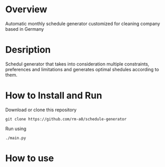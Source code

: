 # Overview
Automatic monthly schedule generator customized for cleaning company based in Germany

# Desription 
Schedul generator that takes into consideration multiple constraints, preferences and limitations and generates optimal shedules according to them.

# How to Install and Run 
Download or clone this repository
```
git clone https://github.com/rm-a0/schedule-generator
```
Run using
```
./main.py
```

# How to use

